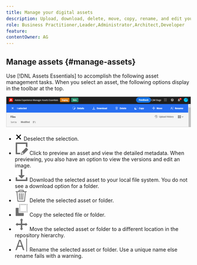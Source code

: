 ```yaml
---
title: Manage your digital assets
description: Upload, download, delete, move, copy, rename, and edit your assets in [!DNL Assets Essentials].
role: Business Practitioner,Leader,Administrator,Architect,Developer
feature: 
contentOwner: AG
---
```


## Manage assets {#manage-assets}

Use [!DNL Assets Essentials] to accomplish the following asset management tasks. When you select an asset, the following options display in the toolbar at the top.

![Toolbar options when you select an asset](assets/toolbar-asset-selected.png)

* ![deselect icon](assets/do-not-localize/close-icon.png) Deselect the selection.
* ![details icon](assets/do-not-localize/edit-in-icon.svg) Click to preview an asset and view the detailed metadata. When previewing, you also have an option to view the versions and edit an image.
* ![download icon](assets/do-not-localize/download-icon.svg) Download the selected asset to your local file system. You do not see a download option for a folder.
* ![delete icon](assets/do-not-localize/delete-icon.svg) Delete the selected asset or folder.
* ![copy icon](assets/do-not-localize/copy-icon.svg) Copy the selected file or folder.
* ![move icon](assets/do-not-localize/move-icon.svg) Move the selected asset or folder to a different location in the repository hierarchy.
* ![rename icon](assets/do-not-localize/rename-icon.svg) Rename the selected asset or folder. Use a unique name else rename fails with a warning.
